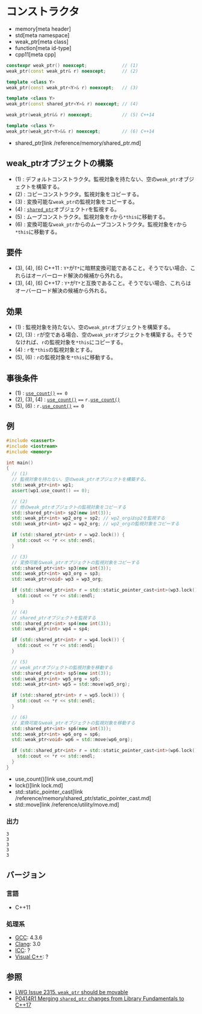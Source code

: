 # コンストラクタ
* memory[meta header]
* std[meta namespace]
* weak_ptr[meta class]
* function[meta id-type]
* cpp11[meta cpp]

```cpp
constexpr weak_ptr() noexcept;             // (1)
weak_ptr(const weak_ptr& r) noexcept;      // (2)

template <class Y>
weak_ptr(const weak_ptr<Y>& r) noexcept;   // (3)

template <class Y>
weak_ptr(const shared_ptr<Y>& r) noexcept; // (4)

weak_ptr(weak_ptr&& r) noexcept;           // (5) C++14

template <class Y>
weak_ptr(weak_ptr<Y>&& r) noexcept;        // (6) C++14
```
* shared_ptr[link /reference/memory/shared_ptr.md]


## weak_ptrオブジェクトの構築
- (1) : デフォルトコンストラクタ。監視対象を持たない、空の`weak_ptr`オブジェクトを構築する。
- (2) : コピーコンストラクタ。監視対象をコピーする。
- (3) : 変換可能な`weak_ptr`の監視対象をコピーする。
- (4) : [`shared_ptr`](/reference/memory/shared_ptr.md)オブジェクト`r`を監視する。
- (5) : ムーブコンストラクタ。監視対象を`r`から`*this`に移動する。
- (6) : 変換可能な`weak_ptr`からのムーブコンストラクタ。監視対象を`r`から`*this`に移動する。

## 要件
- (3), (4), (6) C++11 : `Y*`が`T*`に暗黙変換可能であること。そうでない場合、これらはオーバーロード解決の候補から外れる。
- (3), (4), (6) C++17 : `Y*`が`T*`と互換であること。そうでない場合、これらはオーバーロード解決の候補から外れる。


## 効果
- (1) : 監視対象を持たない、空の`weak_ptr`オブジェクトを構築する。
- (2), (3) : `r`が空である場合、空の`weak_ptr`オブジェクトを構築する。そうでなければ、`r`の監視対象を`*this`にコピーする。
- (4) : `r`を`*this`の監視対象とする。
- (5), (6) : `r`の監視対象を`*this`に移動する。


## 事後条件
- (1) : [`use_count()`](use_count.md) `== 0`
- (2), (3), (4) : [`use_count()`](use_count.md) `==` `r.`[`use_count()`](use_count.md)
- (5), (6) : `r.`[`use_count()`](use_count.md) `== 0`


## 例
```cpp example
#include <cassert>
#include <iostream>
#include <memory>

int main()
{
  // (1)
  // 監視対象を持たない、空のweak_ptrオブジェクトを構築する。
  std::weak_ptr<int> wp1;
  assert(wp1.use_count() == 0);

  // (2)
  // 他のweak_ptrオブジェクトの監視対象をコピーする
  std::shared_ptr<int> sp2(new int(3));
  std::weak_ptr<int> wp2_org = sp2; // wp2_orgはsp2を監視する
  std::weak_ptr<int> wp2 = wp2_org; // wp2_orgの監視対象をコピーする

  if (std::shared_ptr<int> r = wp2.lock()) {
    std::cout << *r << std::endl;
  }

  // (3)
  // 変換可能なweak_ptrオブジェクトの監視対象をコピーする
  std::shared_ptr<int> sp3(new int(3));
  std::weak_ptr<int> wp3_org = sp3;
  std::weak_ptr<void> wp3 = wp3_org;

  if (std::shared_ptr<int> r = std::static_pointer_cast<int>(wp3.lock())) {
    std::cout << *r << std::endl;
  }

  // (4)
  // shared_ptrオブジェクトを監視する
  std::shared_ptr<int> sp4(new int(3));
  std::weak_ptr<int> wp4 = sp4;

  if (std::shared_ptr<int> r = wp4.lock()) {
    std::cout << *r << std::endl;
  }

  // (5)
  // weak_ptrオブジェクトの監視対象を移動する
  std::shared_ptr<int> sp5(new int(3));
  std::weak_ptr<int> wp5_org = sp5;
  std::weak_ptr<int> wp5 = std::move(wp5_org);

  if (std::shared_ptr<int> r = wp5.lock()) {
    std::cout << *r << std::endl;
  }

  // (6)
  // 変換可能なweak_ptrオブジェクトの監視対象を移動する
  std::shared_ptr<int> sp6(new int(3));
  std::weak_ptr<int> wp6_org = sp6;
  std::weak_ptr<void> wp6 = std::move(wp6_org);

  if (std::shared_ptr<int> r = std::static_pointer_cast<int>(wp6.lock())) {
    std::cout << *r << std::endl;
  }
}
```
* use_count()[link use_count.md]
* lock()[link lock.md]
* std::static_pointer_cast[link /reference/memory/shared_ptr/static_pointer_cast.md]
* std::move[link /reference/utility/move.md]

### 出力
```
3
3
3
3
3
```

## バージョン
### 言語
- C++11

### 処理系
- [GCC](/implementation.md#gcc): 4.3.6
- [Clang](/implementation.md#clang): 3.0
- [ICC](/implementation.md#icc): ?
- [Visual C++](/implementation.md#visual_cpp): ?

## 参照
- [LWG Issue 2315. `weak_ptr` should be movable](http://www.open-std.org/jtc1/sc22/wg21/docs/lwg-defects.html#2315)
- [P0414R1 Merging `shared_ptr` changes from Library Fundamentals to C++17](http://www.open-std.org/jtc1/sc22/wg21/docs/papers/2016/p0414r1.html)

